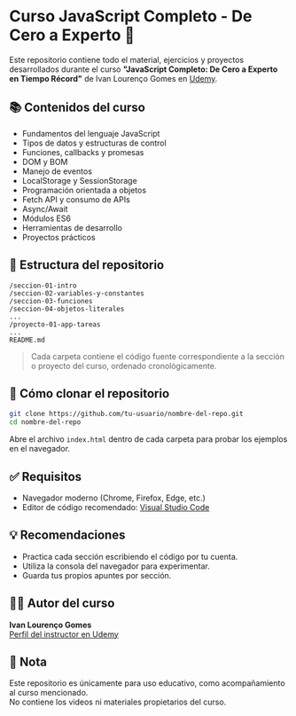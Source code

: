 # Curso JavaScript Completo - De Cero a Experto 🚀

Este repositorio contiene todo el material, ejercicios y proyectos desarrollados durante el curso **"JavaScript Completo: De Cero a Experto en Tiempo Récord"** de Ivan Lourenço Gomes en [Udemy](https://www.udemy.com/course/javascript-completo-de-cero-a-experto-en-tiempo-record/).

## 📚 Contenidos del curso

- Fundamentos del lenguaje JavaScript  
- Tipos de datos y estructuras de control  
- Funciones, callbacks y promesas  
- DOM y BOM  
- Manejo de eventos  
- LocalStorage y SessionStorage  
- Programación orientada a objetos  
- Fetch API y consumo de APIs  
- Async/Await  
- Módulos ES6  
- Herramientas de desarrollo  
- Proyectos prácticos

## 🧠 Estructura del repositorio

```
/seccion-01-intro
/seccion-02-variables-y-constantes
/seccion-03-funciones
/seccion-04-objetos-literales
...
/proyecto-01-app-tareas
...
README.md
```

> Cada carpeta contiene el código fuente correspondiente a la sección o proyecto del curso, ordenado cronológicamente.

## 🚀 Cómo clonar el repositorio

```bash
git clone https://github.com/tu-usuario/nombre-del-repo.git
cd nombre-del-repo
```

Abre el archivo `index.html` dentro de cada carpeta para probar los ejemplos en el navegador.

## ✅ Requisitos

- Navegador moderno (Chrome, Firefox, Edge, etc.)  
- Editor de código recomendado: [Visual Studio Code](https://code.visualstudio.com/)

## 💡 Recomendaciones

- Practica cada sección escribiendo el código por tu cuenta.  
- Utiliza la consola del navegador para experimentar.  
- Guarda tus propios apuntes por sección.

## 🧑‍🏫 Autor del curso

**Ivan Lourenço Gomes**  
[Perfil del instructor en Udemy](https://www.udemy.com/user/ivan-lourenco-gomes/)

## 📌 Nota

Este repositorio es únicamente para uso educativo, como acompañamiento al curso mencionado.  
No contiene los videos ni materiales propietarios del curso.
